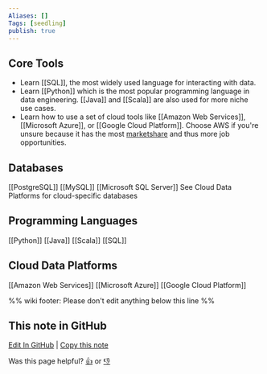 ```yaml
---
Aliases: []
Tags: [seedling]
publish: true
---
```


## Core Tools

- Learn [[SQL]], the most widely used language for interacting with data.
- Learn [[Python]] which is the most popular programming language in data engineering. [[Java]] and [[Scala]] are also used for more niche use cases.
- Learn how to use a set of cloud tools like [[Amazon Web Services]], [[Microsoft Azure]], or [[Google Cloud Platform]]. Choose AWS if you're unsure because it has the most [marketshare](https://www.statista.com/chart/18819/worldwide-market-share-of-leading-cloud-infrastructure-service-providers/) and thus more job opportunities.

## Databases

[[PostgreSQL]]
[[MySQL]]
[[Microsoft SQL Server]]
See Cloud Data Platforms for cloud-specific databases

## Programming Languages

[[Python]]
[[Java]]
[[Scala]]
[[SQL]]

## Cloud Data Platforms

[[Amazon Web Services]]
[[Microsoft Azure]]
[[Google Cloud Platform]]

%% wiki footer: Please don't edit anything below this line %%

## This note in GitHub

<span class="git-footer">[Edit In GitHub](https://github.dev/data-engineering-community/data-engineering-wiki/blob/main/Tools/Tools.md "git-hub-edit-note") | [Copy this note](https://raw.githubusercontent.com/data-engineering-community/data-engineering-wiki/main/Tools/Tools.md "git-hub-copy-note")</span>

<span class="git-footer">Was this page helpful?
[👍](https://tally.so/r/mOaxjk?rating=Yes&url=https://dataengineering.wiki/Tools/Tools) or [👎](https://tally.so/r/mOaxjk?rating=No&url=https://dataengineering.wiki/Tools/Tools)</span>
